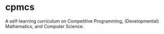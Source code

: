# cpmcs
A self-learning curriculum on Competitive Programming, (Developmental) Mathematics, and Computer Science.

